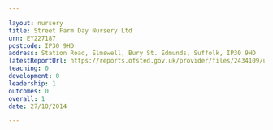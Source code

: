 ```yaml
---

layout: nursery
title: Street Farm Day Nursery Ltd
urn: EY227187
postcode: IP30 9HD
address: Station Road, Elmswell, Bury St. Edmunds, Suffolk, IP30 9HD
latestReportUrl: https://reports.ofsted.gov.uk/provider/files/2434109/urn/EY227187.pdf
teaching: 0
development: 0
leadership: 1
outcomes: 0
overall: 1
date: 27/10/2014

---
```

